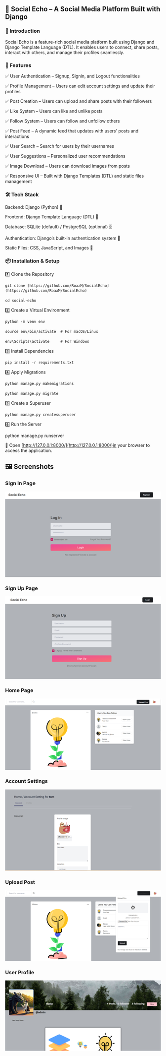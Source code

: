 ## 📢 Social Echo – A Social Media Platform Built with Django

### 🚀 Introduction

Social Echo is a feature-rich social media platform built using Django and Django Template Language (DTL). It enables users to connect, share posts, interact with others, and manage their profiles seamlessly.

### 📌 Features

✅ User Authentication – Signup, Signin, and Logout functionalities

✅ Profile Management – Users can edit account settings and update their profiles

✅ Post Creation – Users can upload and share posts with their followers

✅ Like System – Users can like and unlike posts

✅ Follow System – Users can follow and unfollow others

✅ Post Feed – A dynamic feed that updates with users' posts and interactions

✅ User Search – Search for users by their usernames

✅ User Suggestions – Personalized user recommendations

✅ Image Download – Users can download images from posts

✅ Responsive UI – Built with Django Templates (DTL) and static files management

### 🛠️ Tech Stack

Backend: Django (Python) 🐍

Frontend: Django Template Language (DTL) 🎨

Database: SQLite (default) / PostgreSQL (optional) 🗄️

Authentication: Django’s built-in authentication system 🔑

Static Files: CSS, JavaScript, and Images 📂

### 📦 Installation & Setup

1️⃣ Clone the Repository
```
git clone [https://github.com/RoaaM/SocialEcho](https://github.com/RoaaM/SocialEcho)

cd social-echo
```

2️⃣ Create a Virtual Environment
```
python -m venv env

source env/bin/activate  # For macOS/Linux

env\Scripts\activate     # For Windows
```

3️⃣ Install Dependencies
```
pip install -r requirements.txt
```

4️⃣ Apply Migrations
```
python manage.py makemigrations

python manage.py migrate
```

5️⃣ Create a Superuser
```
python manage.py createsuperuser
```

6️⃣ Run the Server

python manage.py runserver

🔗 Open [http://127.0.0.1:8000/](http://127.0.0.1:8000/)in your browser to access the application.


## 🖼️ Screenshots

### Sign In Page  
![Sign In](signin_page.png)

### Sign Up Page  
![Sign Up](signup_page.png)

### Home Page  
![Home](home_page.png)

### Account Settings  
![Account Settings](account_setting_page.png)

### Upload Post  
![Upload Post](upload_post.png)

### User Profile  
![User Profile](user_profile_page.png)




